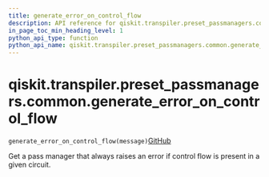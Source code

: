 ```yaml
---
title: generate_error_on_control_flow
description: API reference for qiskit.transpiler.preset_passmanagers.common.generate_error_on_control_flow
in_page_toc_min_heading_level: 1
python_api_type: function
python_api_name: qiskit.transpiler.preset_passmanagers.common.generate_error_on_control_flow
---
```


# qiskit.transpiler.preset\_passmanagers.common.generate\_error\_on\_control\_flow

<span id="qiskit.transpiler.preset_passmanagers.common.generate_error_on_control_flow" />

`generate_error_on_control_flow(message)`[GitHub](https://github.com/qiskit/qiskit/tree/stable/0.42/qiskit/transpiler/preset_passmanagers/common.py "view source code")

Get a pass manager that always raises an error if control flow is present in a given circuit.

